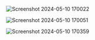 ![Screenshot 2024-05-10 170022](https://github.com/shubham21699/HTML-CSS/assets/71596140/f4e530b7-d980-49c5-8b8c-f6cfe91e896c)


![Screenshot 2024-05-10 170051](https://github.com/shubham21699/HTML-CSS/assets/71596140/292dcc6b-2b0c-4149-b025-24366abae085)


![Screenshot 2024-05-10 170359](https://github.com/shubham21699/HTML-CSS/assets/71596140/0b2c4542-4692-47c9-aa8d-3747969b14d6)

